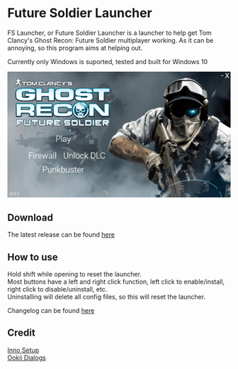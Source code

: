 # Future Soldier Launcher  
FS Launcher, or Future Soldier Launcher is a launcher to help get Tom Clancy's Ghost Recon: Future Soldier multiplayer working. As it can be annoying, so this program aims at helping out.  
  
Currently only Windows is suported, tested and built for Windows 10  

![](https://github.com/KilLo445/FS-Launcher/raw/master/A_Files/Images/FS-Launcher_1_70_1.png)
  
## Download
The latest release can be found [here](https://github.com/KilLo445/FS-Launcher/releases/latest)  
  
## How to use 
Hold shift while opening to reset the launcher.  
Most buttons have a left and right click function, left click to enable/install, right click to disable/uninstall, etc.  
Uninstalling will delete all config files, so this will reset the launcher.  
  
Changelog can be found [here](https://github.com/KilLo445/FS-Launcher/blob/master/Changelog.md)
  
## Credit
[Inno Setup](https://github.com/jrsoftware/issrc)  
[Ookii Dialogs](https://github.com/ookii-dialogs/ookii-dialogs-wpf)
